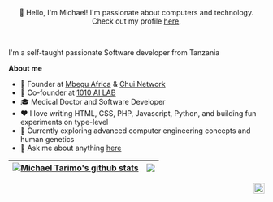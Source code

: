 <p align="center">👋 Hello, I'm Michael! I'm passionate about computers and technology. Check out my profile <a href="https://Michaeltarimo.github.io">here</a>.</p>


<br />

I'm a self-taught passionate Software developer from Tanzania

**About me**

- 💼 Founder at [Mbegu Africa](http://mbegu.africa/) & [Chui Network](http://chui.network/)
- 💼 Co-founder at [1010 AI LAB](http://1010ai.io/)
- 🎓 Medical Doctor and Software Developer
- ❤️ I love writing HTML, CSS, PHP, Javascript, Python, and building fun experiments on type-level
- 🌱 Currently exploring advanced computer engineering concepts and human genetics
- 💬 Ask me about anything [here](https://github.com/Michaeltarimo/Michaeltarimo/issues)   

| <a href="https://github.com/Michaeltarimo/github-readme-stats"><img align="center" src="https://github-readme-stats.vercel.app/api?username=Michaeltarimo&show_icons=true&include_all_commits=true&theme=buefy&hide_border=true" alt="Michael Tarimo's github stats" /></a> | <a href="https://github.com/Michaeltarimo/github-readme-stats"><img align="center" src="https://github-readme-stats.vercel.app/api/top-langs/?username=Michaeltarimo&layout=compact&theme=buefy&hide_border=true" /></a> |
| ------------- | ------------- |

<a href="https://twitter.com/gutoshiX">
  <img align="right" alt="Michael Tarimo | Twitter" width="21px" src="https://raw.githubusercontent.com/Michaeltarimo/Michaeltarimo/master/assets/twitter.svg" />
</a>
